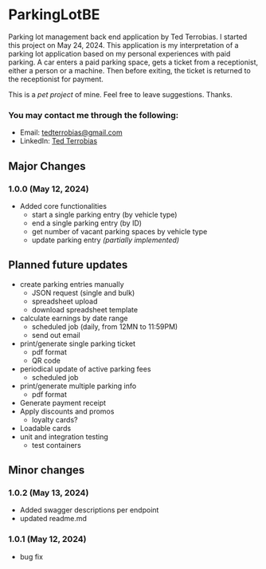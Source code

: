 # ParkingLotBE
Parking lot management back end application by Ted Terrobias. I started 
this project on May 24, 2024. This application is my interpretation 
of a parking lot application based on my personal experiences with paid parking. 
A car enters a paid parking space, gets a ticket from a receptionist, 
either a person or a machine. Then before exiting, 
the ticket is returned to the receptionist for payment.

This is a _pet project_ of mine. Feel free to leave suggestions. Thanks.

### You may contact me through the following:
- Email: tedterrobias@gmail.com
- LinkedIn: [Ted Terrobias](https://www.linkedin.com/in/tedterrobias/)

## Major Changes
### 1.0.0 (May 12, 2024)
- Added core functionalities
  - start a single parking entry (by vehicle type)
  - end a single parking entry (by ID)
  - get number of vacant parking spaces by vehicle type
  - update parking entry _(partially implemented)_


## Planned future updates
- create parking entries manually
    - JSON request (single and bulk)
    - spreadsheet upload
    - download spreadsheet template
- calculate earnings by date range
    - scheduled job (daily, from 12MN to 11:59PM)
    - send out email
- print/generate single parking ticket
    - pdf format
    - QR code
- periodical update of active parking fees
    - scheduled job
- print/generate multiple parking info
    - pdf format
- Generate payment receipt
- Apply discounts and promos
  - loyalty cards?
- Loadable cards
- unit and integration testing
  - test containers

## Minor changes
### 1.0.2 (May 13, 2024)
- Added swagger descriptions per endpoint
- updated readme.md
### 1.0.1 (May 12, 2024)
- bug fix